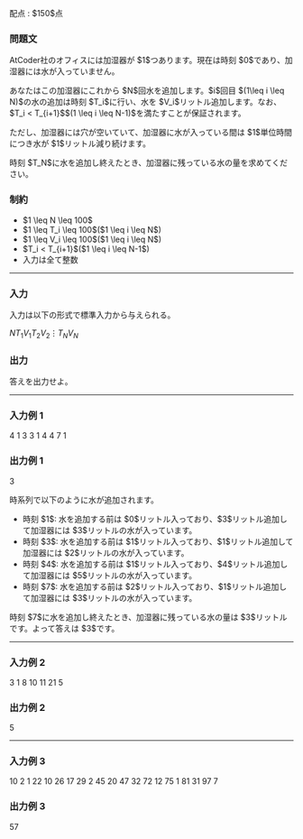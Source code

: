 
<div>

<span>

<span>

<p>
配点 : $150$点
</p>

<div>

<section>

### **問題文**

<p>
AtCoder社のオフィスには加湿器が $1$つあります。現在は時刻 $0$であり、加湿器には水が入っていません。
</p>

<p>
あなたはこの加湿器にこれから $N$回水を追加します。$i$回目 $(1\leq i \leq N)$の水の追加は時刻 $T_i$に行い、水を $V_i$リットル追加します。なお、 $T_i < T_{i+1}$$(1 \leq i \leq N-1)$を満たすことが保証されます。
</p>

<p>
ただし、加湿器には穴が空いていて、加湿器に水が入っている間は $1$単位時間につき水が $1$リットル減り続けます。
</p>

<p>
時刻 $T_N$に水を追加し終えたとき、加湿器に残っている水の量を求めてください。
</p>

</section>

</div>

<div>

<section>

### **制約**

<ul>

<li>
$1 \leq N \leq 100$
</li>

<li>
$1 \leq T_i \leq 100$($1 \leq i \leq N$)
</li>

<li>
$1 \leq V_i \leq 100$($1 \leq i \leq N$)
</li>

<li>
$T_i < T_{i+1}$($1 \leq i \leq N-1$)
</li>

<li>
入力は全て整数
</li>

</ul>

</section>

</div>

---

<div>

<div>

<section>

### **入力**

<p>
入力は以下の形式で標準入力から与えられる。
</p>

<div>

$N$$T_1$$V_1$$T_2$$V_2$$\vdots$$T_N$$V_N$
</div>

</section>

</div>

<div>

<section>

### **出力**

<p>
答えを出力せよ。
</p>

</section>

</div>

</div>

---

<div>

<section>

### **入力例 1**

<div>

4
1 3
3 1
4 4
7 1

</div>

</section>

</div>

<div>

<section>

### **出力例 1**

<div>

3

</div>

<p>
時系列で以下のように水が追加されます。
</p>

<ul>

<li>
時刻 $1$: 水を追加する前は $0$リットル入っており、$3$リットル追加して加湿器には $3$リットルの水が入っています。
</li>

<li>
時刻 $3$: 水を追加する前は $1$リットル入っており、$1$リットル追加して加湿器には $2$リットルの水が入っています。
</li>

<li>
時刻 $4$: 水を追加する前は $1$リットル入っており、$4$リットル追加して加湿器には $5$リットルの水が入っています。
</li>

<li>
時刻 $7$: 水を追加する前は $2$リットル入っており、$1$リットル追加して加湿器には $3$リットルの水が入っています。
</li>

</ul>

<p>
時刻 $7$に水を追加し終えたとき、加湿器に残っている水の量は $3$リットルです。よって答えは $3$です。
</p>

</section>

</div>

---

<div>

<section>

### **入力例 2**

<div>

3
1 8
10 11
21 5

</div>

</section>

</div>

<div>

<section>

### **出力例 2**

<div>

5

</div>

</section>

</div>

---

<div>

<section>

### **入力例 3**

<div>

10
2 1
22 10
26 17
29 2
45 20
47 32
72 12
75 1
81 31
97 7

</div>

</section>

</div>

<div>

<section>

### **出力例 3**

<div>

57

</div>

</section>

</div>

</span>

</span>

</div>
